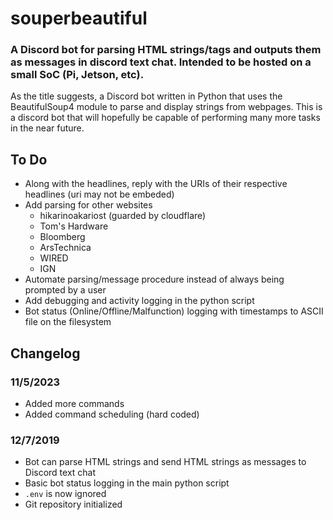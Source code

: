 # souperbeautiful
### A Discord bot for parsing HTML strings/tags and outputs them as messages in discord text chat. Intended to be hosted on a small SoC (Pi, Jetson, etc).

As the title suggests, a Discord bot written in Python that uses the BeautifulSoup4 module to parse and display strings from webpages. This is a discord bot that will hopefully be capable of performing many more tasks in the near future.  

## To Do
- Along with the headlines, reply with the URIs of their respective headlines (uri may not be embeded)
- Add parsing for other websites
	- hikarinoakariost (guarded by cloudflare)
	- Tom's Hardware
	- Bloomberg
	- ArsTechnica
	- WIRED
	- IGN
- Automate parsing/message procedure instead of always being prompted by a user
- Add debugging and activity logging in the python script
- Bot status (Online/Offline/Malfunction) logging with timestamps to ASCII file on the filesystem  

## Changelog
### 11/5/2023
- Added more commands
- Added command scheduling (hard coded)

### 12/7/2019
- Bot can parse HTML strings and send HTML strings as messages to Discord text chat
- Basic bot status logging in the main python script
- `.env` is now ignored
- Git repository initialized
